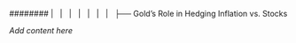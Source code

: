 ######## |   |   |   |   |   |   |   ├── Gold’s Role in Hedging Inflation vs. Stocks

*Add content here*
